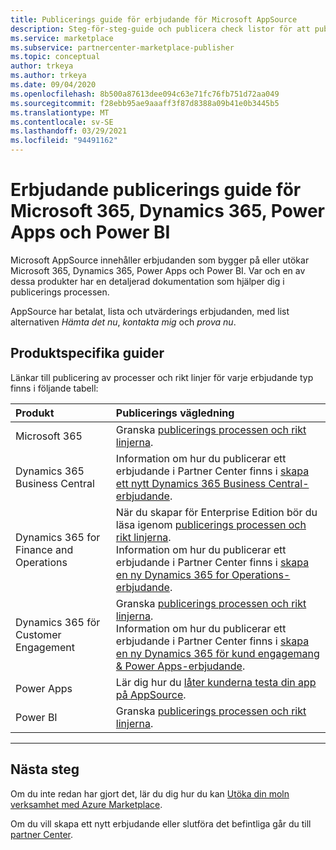 ```yaml
---
title: Publicerings guide för erbjudande för Microsoft AppSource
description: Steg-för-steg-guide och publicera check listor för att publicera appar till Microsoft AppSource för Microsoft 365, Dynamics 365, Power Apps och Power BI.
ms.service: marketplace
ms.subservice: partnercenter-marketplace-publisher
ms.topic: conceptual
author: trkeya
ms.author: trkeya
ms.date: 09/04/2020
ms.openlocfilehash: 8b500a87613dee094c63e71fc76fb751d72aa049
ms.sourcegitcommit: f28ebb95ae9aaaff3f87d8388a09b41e0b3445b5
ms.translationtype: MT
ms.contentlocale: sv-SE
ms.lasthandoff: 03/29/2021
ms.locfileid: "94491162"
---
```

# <a name="offer-publishing-guide-for-microsoft-365-dynamics-365-power-apps-and-power-bi"></a>Erbjudande publicerings guide för Microsoft 365, Dynamics 365, Power Apps och Power BI

Microsoft AppSource innehåller erbjudanden som bygger på eller utökar Microsoft 365, Dynamics 365, Power Apps och Power BI. Var och en av dessa produkter har en detaljerad dokumentation som hjälper dig i publicerings processen. 

AppSource har betalat, lista och utvärderings erbjudanden, med list alternativen *Hämta det nu*, *kontakta mig* och *prova nu*.

## <a name="product-specific-guides"></a>Produktspecifika guider

Länkar till publicering av processer och rikt linjer för varje erbjudande typ finns i följande tabell:

| Produkt    | Publicerings vägledning  |
| :------------------- | :-------------------|
| Microsoft 365 | Granska [publicerings processen och rikt linjerna](/office/dev/store/submit-to-appsource-via-partner-center). |
| Dynamics 365 Business Central | Information om hur du publicerar ett erbjudande i Partner Center finns i [skapa ett nytt Dynamics 365 Business Central-erbjudande](./partner-center-portal/create-new-business-central-offer.md). |
| Dynamics 365 for Finance and Operations | När du skapar för Enterprise Edition bör du läsa igenom [publicerings processen och rikt linjerna](/dynamics365/fin-ops-core/dev-itpro/lcs-solutions/lcs-solutions-app-source).<br/>Information om hur du publicerar ett erbjudande i Partner Center finns i [skapa en ny Dynamics 365 for Operations-erbjudande](./partner-center-portal/create-new-operations-offer.md).  |
| Dynamics 365 för Customer Engagement | Granska [publicerings processen och rikt linjerna](/dynamics365/customer-engagement/developer/publish-app-appsource).<br/>Information om hur du publicerar ett erbjudande i Partner Center finns i [skapa en ny Dynamics 365 för kund engagemang & Power Apps-erbjudande](./partner-center-portal/create-new-customer-engagement-offer.md).  |
| Power Apps | Lär dig hur du [låter kunderna testa din app på AppSource](https://powerapps.microsoft.com/blog/appsource-test-drive/). |
| Power BI | Granska [publicerings processen och rikt linjerna](/power-bi/developer/office-store). |

---

## <a name="next-steps"></a>Nästa steg

Om du inte redan har gjort det, lär du dig hur du kan [Utöka din moln verksamhet med Azure Marketplace](https://azuremarketplace.microsoft.com/sell).

Om du vill skapa ett nytt erbjudande eller slutföra det befintliga går du till [partner Center](https://partner.microsoft.com/dashboard/account/v3/enrollment/introduction/partnership).
